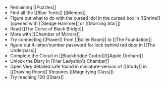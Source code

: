 - Remaining [[Puzzles]]
- Find all the [[Blue Tents]] [[Memos]]
- Figure out what to do with the cursed idol in the cursed box in [[Shrine]] (opened with [[Sledge Hammer]] or [[Morning Star]])
- Read [[The Curse of Black Bridge]]
- More with [[Chamber of Mirrors]]
- Try connecting [[Power]] from [[Boiler Room]] to [[The Foundation]]
- figure out 4-letter/number password for lock behind red door in [[The Underpass]] 
- Complete the Circuit in [[Blackbridge Grotto]]/[[Apple Orchard]]
- Unlock the Diary in [[Her Ladyship's Chamber]]
- Open Very detailed safe found in miniature-version of [[Study]] in [[Drawing Room]] (Requires [[Magnifying Glass]])
- Try reaching 100 [[Stars]]